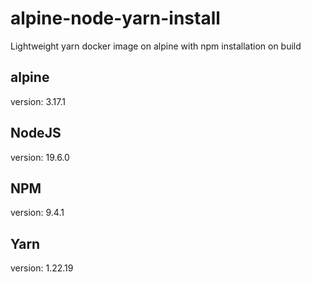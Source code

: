 # alpine-node-yarn-install
Lightweight yarn docker image on alpine with npm installation on build

## alpine
version: 3.17.1

## NodeJS
version: 19.6.0

## NPM
version: 9.4.1

## Yarn
version: 1.22.19
